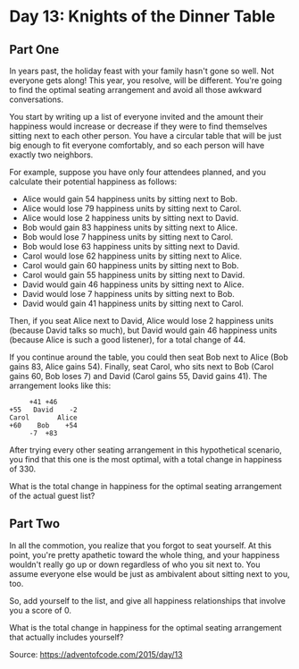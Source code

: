 # Day 13: Knights of the Dinner Table

## Part One

In years past, the holiday feast with your family hasn't gone so well. Not everyone gets along! This year, you resolve, will be different. You're going to find the optimal seating arrangement and avoid all those awkward conversations.

You start by writing up a list of everyone invited and the amount their happiness would increase or decrease if they were to find themselves sitting next to each other person. You have a circular table that will be just big enough to fit everyone comfortably, and so each person will have exactly two neighbors.

For example, suppose you have only four attendees planned, and you calculate their potential happiness as follows:

-   Alice would gain 54 happiness units by sitting next to Bob.
-   Alice would lose 79 happiness units by sitting next to Carol.
-   Alice would lose 2 happiness units by sitting next to David.
-   Bob would gain 83 happiness units by sitting next to Alice.
-   Bob would lose 7 happiness units by sitting next to Carol.
-   Bob would lose 63 happiness units by sitting next to David.
-   Carol would lose 62 happiness units by sitting next to Alice.
-   Carol would gain 60 happiness units by sitting next to Bob.
-   Carol would gain 55 happiness units by sitting next to David.
-   David would gain 46 happiness units by sitting next to Alice.
-   David would lose 7 happiness units by sitting next to Bob.
-   David would gain 41 happiness units by sitting next to Carol.

Then, if you seat Alice next to David, Alice would lose 2 happiness units (because David talks so much), but David would gain 46 happiness units (because Alice is such a good listener), for a total change of 44.

If you continue around the table, you could then seat Bob next to Alice (Bob gains 83, Alice gains 54). Finally, seat Carol, who sits next to Bob (Carol gains 60, Bob loses 7) and David (Carol gains 55, David gains 41). The arrangement looks like this:

         +41 +46
    +55   David    -2
    Carol       Alice
    +60    Bob    +54
         -7  +83

After trying every other seating arrangement in this hypothetical scenario, you find that this one is the most optimal, with a total change in happiness of 330.

What is the total change in happiness for the optimal seating arrangement of the actual guest list?

## Part Two

In all the commotion, you realize that you forgot to seat yourself. At this point, you're pretty apathetic toward the whole thing, and your happiness wouldn't really go up or down regardless of who you sit next to. You assume everyone else would be just as ambivalent about sitting next to you, too.

So, add yourself to the list, and give all happiness relationships that involve you a score of 0.

What is the total change in happiness for the optimal seating arrangement that actually includes yourself?

Source: https://adventofcode.com/2015/day/13
